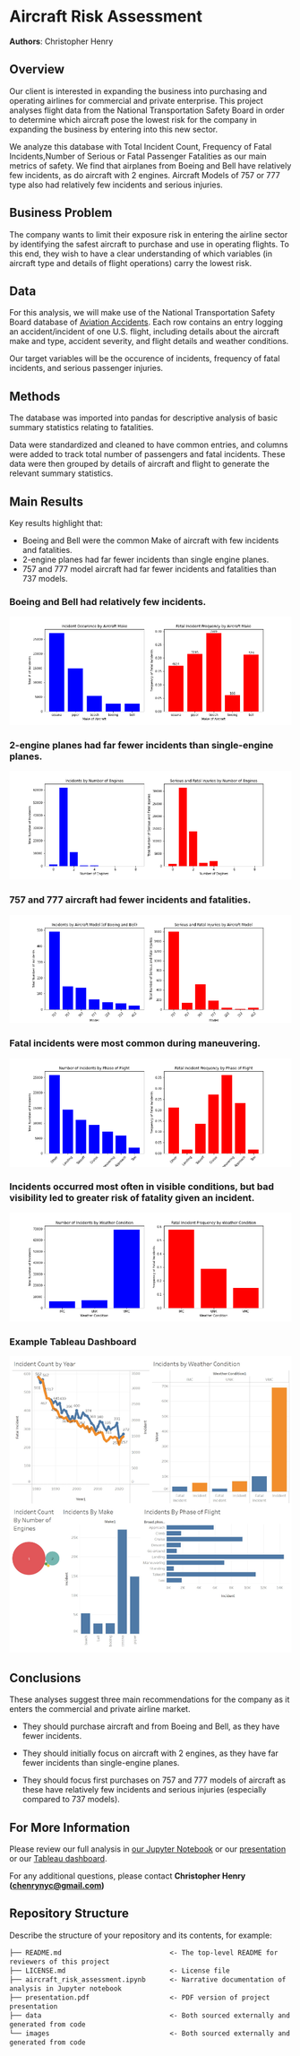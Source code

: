 # Aircraft Risk Assessment

**Authors**: Christopher Henry

## Overview

Our client is interested in expanding the business into purchasing and operating airlines for commercial and private enterprise. This project analyses flight data from the National Transportation Safety Board in order to determine which aircraft pose the lowest risk for the company in expanding the business by entering into this new sector.

We analyze this database with Total Incident Count, Frequency of Fatal Incidents,Number of Serious or Fatal Passenger Fatalities as our main metrics of safety. We find that airplanes from Boeing and Bell have relatively few incidents, as do aircraft with 2 engines. Aircraft Models of 757 or 777 type also had relatively few incidents and serious injuries.

## Business Problem

The company wants to limit their exposure risk in entering the airline sector by identifying the safest aircraft to purchase and use in operating flights. To this end, they wish to have a clear understanding of which variables (in aircraft type and details of flight operations) carry the lowest risk.


## Data

For this analysis, we will make use of the National Transportation Safety Board database of [Aviation Accidents](https://www.kaggle.com/datasets/khsamaha/aviation-accident-database-synopses). Each row contains an entry logging an accident/incident of one U.S. flight, including details about the aircraft make and type, accident severity, and flight details and weather conditions.

Our target variables will be the occurence of incidents, frequency of fatal incidents, and serious passenger injuries.

## Methods

The database was imported into pandas for descriptive analysis of basic summary statistics relating to fatalities.

Data were standardized and cleaned to have common entries, and columns were added to track total number of passengers and fatal incidents. These data were then grouped by details of aircraft and flight to generate the relevant summary statistics.

## Main Results

Key results highlight that:
* Boeing and Bell were the common Make of aircraft with few incidents and fatalities.
* 2-engine planes had far fewer incidents than single engine planes.
* 757 and 777 model aircraft had far fewer incidents and fatalities than 737 models.


### Boeing and Bell had relatively few incidents.
![graph2](./images/incidentcount_by_make.png)

### 2-engine planes had far fewer incidents than single-engine planes.
![graph3](./images/incidents_by_number_of_engines.png)

### 757 and 777 aircraft had fewer incidents and fatalities.
![graph3](./images/incidents_by_model.png)

### Fatal incidents were most common during maneuvering.
![graph4](./images/incidents_by_phase_of_flight.png)

### Incidents occurred most often in visible conditions, but bad visibility led to greater risk of fatality given an incident.
![graph5](./images/incidents_by_weather_conditions.png)

### Example Tableau Dashboard
![graph5](./images/dashboard.png)

## Conclusions

These analyses suggest three main recommendations for the company as it enters the commercial and private airline market.

* They should purchase aircraft and from Boeing and Bell, as they have fewer incidents.

* They should initially focus on aircraft with 2 engines, as they have far fewer incidents than single-engine planes.

* They should focus first purchases on 757 and 777 models of aircraft as these have relatively few incidents and serious injuries (especially compared to 737 models).

## For More Information

Please review our full analysis in [our Jupyter Notebook](./aircraft_risk_assessment.ipynb) or our [presentation](./presentation.pdf) or our [Tableau dashboard](https://public.tableau.com/app/profile/christopher.henry7294/viz/aircraft_risk_assessment_workbook/Aviation_Safety_Dashboard?publish=yes).

For any additional questions, please contact **Christopher Henry (chenrynyc@gmail.com)**

## Repository Structure

Describe the structure of your repository and its contents, for example:

```
├── README.md                           <- The top-level README for reviewers of this project
├── LICENSE.md                          <- License file 
├── aircraft_risk_assessment.ipynb      <- Narrative documentation of analysis in Jupyter notebook
├── presentation.pdf                    <- PDF version of project presentation
├── data                                <- Both sourced externally and generated from code
└── images                              <- Both sourced externally and generated from code
```
